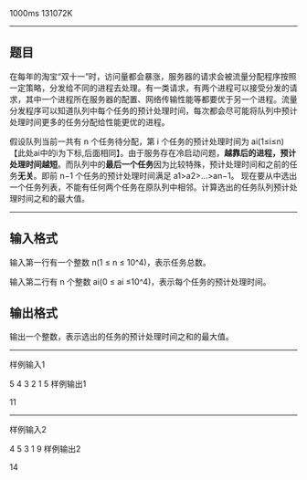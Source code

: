  1000ms  131072K
********************
## **题目**
在每年的淘宝“双十一”时，访问量都会暴涨，服务器的请求会被流量分配程序按照一定策略，分发给不同的进程去处理。有一类请求，有两个进程可以接受分发的请求，其中一个进程所在服务器的配置、网络传输性能等都要优于另一个进程。流量分发程序可以知道队列中每个任务的预计处理时间，每次都会尽可能将队列中预计处理时间更多的任务分配给性能更优的进程。

假设队列当前一共有 n 个任务待分配，第 i 个任务的预计处理时间为 a​i(1≤i≤n) 【此处ai中的i为下标,后面相同】。由于服务存在冷启动问题，**越靠后的进程，预计处理时间越短**。而队列中的**最后一个任务**因为比较特殊，预计处理时间和之前的任务**无关**。即前 n−1 个任务的预计处理时间满足 a1>a2>...>an−1。
现在要从中选出一个任务列表，不能有任何两个任务在原队列中相邻。计算选出的任务队列预计处理时间之和的最大值。

***************

## **输入格式**

输入第一行有一个整数 n(1 ≤ n ≤ 10​^4)，表示任务总数。

输入第二行有 n 个整数 ai(0 ≤ a​i ≤10^4)，表示每个任务的预计处理时间。

## **输出格式**

输出一个整数，表示选出的任务的预计处理时间之和的最大值。

*************

样例输入1

5
4 3 2 1 5
样例输出1

11

***************
样例输入2

4
5 3 1 9
样例输出2

14

